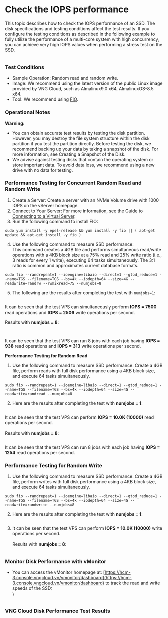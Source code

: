 # Check the IOPS performance

This topic describes how to check the IOPS performance of an SSD. The disk specifications and testing conditions affect the test results. If you configure the testing conditions as described in the following example to fully utilize the performance of a multi-core system with high concurrency, you can achieve very high IOPS values when performing a stress test on the SSD.

<figure><img src="https://docs.vngcloud.vn/download/attachments/63766877/image2023-8-10_15-38-26.png?version=1&#x26;modificationDate=1691656708000&#x26;api=v2" alt=""><figcaption></figcaption></figure>

### Test Conditions <a href="#kiemtrahieusuatiops-dieukienthunghiem" id="kiemtrahieusuatiops-dieukienthunghiem"></a>

* Sample Operation: Random read and random write.
* Image: We recommend using the latest version of the public Linux image provided by VNG Cloud, such as Almalinux9.0 x64, AlmalinuxOS-8.5 x64.&#x20;
* Tool: We recommend using [FIO](https://linux.die.net/man/1/fio).

### Operational Notes <a href="#kiemtrahieusuatiops-ghichuhoatdong" id="kiemtrahieusuatiops-ghichuhoatdong"></a>

**Warning:**&#x20;

* You can obtain accurate test results by testing the disk partition. However, you may destroy the file system structure within the disk partition if you test the partition directly. Before testing the disk, we recommend backing up your data by taking a snapshot of the disk. For more information, see Creating a Snapshot of the Disk.
* We advise against testing disks that contain the operating system or store important data. To avoid data loss, we recommend using a new drive with no data for testing.

### Performance Testing for Concurrent Random Read and Random Write <a href="#kiemtrahieusuatiops-kiemtrahieusuatdongthoirandomread-and-randomwrite" id="kiemtrahieusuatiops-kiemtrahieusuatdongthoirandomread-and-randomwrite"></a>

1. Create a Server: Create a server with an NVMe Volume drive with 1000 IOPS on the vServer homepage.
2. Connect to Your Server: For more information, see the Guide to [Connecting to a Virtual Server](../instance/connect-to-virtual-server/).
3. Run the following command to install FIO:

```
sudo yum install -y epel-release && yum install -y fio || ( apt-get update && apt-get install -y fio )
```

4. Use the following command to measure SSD performance:\
   This command creates a 4GB file and performs simultaneous read/write operations with a 4KB block size at a 75% read and 25% write ratio (i.e., 3 reads for every 1 write), executing 64 tasks simultaneously. The 3:1 ratio is common and approximates current database formats.

```
sudo fio --randrepeat=1 --ioengine=libaio --direct=1 --gtod_reduce=1 --name=TGS --filename=TGS --bs=4k --iodepth=64 --size=4G --readwrite=randrw --rwmixread=75 --numjobs=8
```

5. The following are the results after completing the test with `numjobs=1`:

<figure><img src="https://docs.vngcloud.vn/download/attachments/63766877/image2023-8-23_14-31-37.png?version=1&#x26;modificationDate=1692775898000&#x26;api=v2" alt=""><figcaption></figcaption></figure>

It can be seen that the test VPS can simultaneously perform **IOPS = 7500** read operations and **IOPS = 2506** write operations per second.

Results with **numjobs = 8**:

<figure><img src="https://docs.vngcloud.vn/download/attachments/63766877/image2023-8-23_16-22-5.png?version=1&#x26;modificationDate=1692782525000&#x26;api=v2" alt=""><figcaption></figcaption></figure>

<figure><img src="https://docs.vngcloud.vn/download/attachments/63766877/image2023-8-23_16-22-25.png?version=1&#x26;modificationDate=1692782546000&#x26;api=v2" alt=""><figcaption></figcaption></figure>

It can be seen that the test VPS can run 8 jobs with each job having **IOPS = 938** read operations and **IOPS = 313** write operations per second.

**Performance Testing for Random Read**

1. Use the following command to measure SSD performance: Create a 4GB file, perform reads with full disk performance using a 4KB block size, and execute 64 tasks simultaneously.

```
sudo fio --randrepeat=1 --ioengine=libaio --direct=1 --gtod_reduce=1 --name=TGS --filename=TGS --bs=4k --iodepth=64 --size=4G --readwrite=randread --numjobs=8
```

2. Here are the results after completing the test with **numjobs = 1**:

<figure><img src="https://docs.vngcloud.vn/download/attachments/63766877/image2023-8-23_16-30-23.png?version=1&#x26;modificationDate=1692783024000&#x26;api=v2" alt=""><figcaption></figcaption></figure>

It can be seen that the test VPS can perform **IOPS = 10.0K (10000)** read operations per second.\
\
Results with **numjobs = 8**:

<figure><img src="https://docs.vngcloud.vn/download/attachments/63766877/image2023-8-29_13-32-25.png?version=1&#x26;modificationDate=1693290746000&#x26;api=v2" alt=""><figcaption></figcaption></figure>

It can be seen that the test VPS can run 8 jobs with each job having **IOPS = 1254** read operations per second.

### Performance Testing for Random Write <a href="#kiemtrahieusuatiops-kiemtrahieusuatrandomwrite" id="kiemtrahieusuatiops-kiemtrahieusuatrandomwrite"></a>

1. Use the following command to measure SSD performance: Create a 4GB file, perform writes with full disk performance using a 4KB block size, and execute 64 tasks simultaneously.

```
sudo fio --randrepeat=1 --ioengine=libaio --direct=1 --gtod_reduce=1 --name=TGS --filename=TGS --bs=4k --iodepth=64 --size=4G --readwrite=randwrite --numjobs=8
```

2. Here are the results after completing the test with **numjobs = 1**:

<figure><img src="https://docs.vngcloud.vn/download/attachments/63766877/image2023-8-23_16-34-58.png?version=1&#x26;modificationDate=1692783299000&#x26;api=v2" alt=""><figcaption></figcaption></figure>

3. It can be seen that the test VPS can perform **IOPS = 10.0K (10000)** write operations per second.\
   \
   Results with **numjobs = 8**:

<figure><img src="https://docs.vngcloud.vn/download/attachments/63766877/image2023-8-30_14-53-48.png?version=1&#x26;modificationDate=1693382029000&#x26;api=v2" alt=""><figcaption></figcaption></figure>

### Monitor Disk Performance with vMonitor <a href="#kiemtrahieusuatiops-giamsathieusuatodiabangvmonitor" id="kiemtrahieusuatiops-giamsathieusuatodiabangvmonitor"></a>

*   You can access the vMonitor homepage at: [https://hcm-3.console.vngcloud.vn/vmonitor/dashboard](https://hcm-3.console.vngcloud.vn/vmonitor/dashboard) to track the read and write speeds of the SSD:\
    \


    <figure><img src="https://docs.vngcloud.vn/download/attachments/63766877/image2023-8-14_15-19-19.png?version=1&#x26;modificationDate=1692001160000&#x26;api=v2" alt=""><figcaption></figcaption></figure>

### VNG Cloud Disk Performance Test Results <a href="#kiemtrahieusuatiops-ketquathunghiemkiemtrahieusuatodiavngcloud" id="kiemtrahieusuatiops-ketquathunghiemkiemtrahieusuatodiavngcloud"></a>

<figure><img src="https://docs.vngcloud.vn/download/attachments/63766877/image2023-8-29_9-54-22.png?version=1&#x26;modificationDate=1693277663000&#x26;api=v2" alt=""><figcaption></figcaption></figure>

